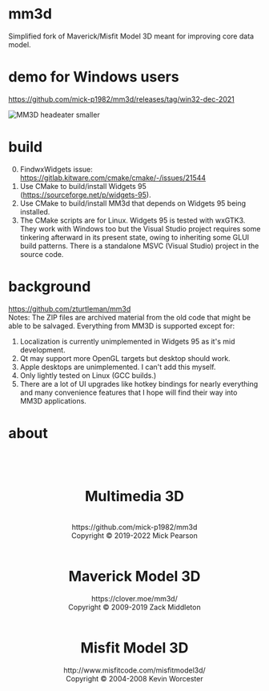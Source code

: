 # mm3d
Simplified fork of Maverick/Misfit Model 3D meant for improving core data model.

# demo for Windows users
https://github.com/mick-p1982/mm3d/releases/tag/win32-dec-2021

![MM3D headeater smaller](https://user-images.githubusercontent.com/18209495/77861427-77816780-71da-11ea-895b-965de28f11ce.png)

# build
0) FindwxWidgets issue: https://gitlab.kitware.com/cmake/cmake/-/issues/21544
1) Use CMake to build/install Widgets 95 (https://sourceforge.net/p/widgets-95).
2) Use CMake to build/install MM3d that depends on Widgets 95 being installed.
3) The CMake scripts are for Linux. Widgets 95 is tested with wxGTK3. They work
with Windows too but the Visual Studio project requires some tinkering afterward
in its present state, owing to inheriting some GLUI build patterns. There is a
standalone MSVC (Visual Studio) project in the source code.

# background
https://github.com/zturtleman/mm3d<br>
Notes: The ZIP files are archived material from the old code that might be able
to be salvaged. Everything from MM3D is supported except for:
1) Localization is currently unimplemented in Widgets 95 as it's mid development.
2) Qt may support more OpenGL targets but desktop should work.
3) Apple desktops are unimplemented. I can't add this myself.
4) Only lightly tested on Linux (GCC builds.)
5) There are a lot of UI upgrades like hotkey bindings for nearly everything and
many convenience features that I hope will find their way into MM3D applications.

# about
<html>
<body><center><br>
<br>
<h1>Multimedia 3D</h1><br>
https://github.com/mick-p1982/mm3d<br>
Copyright &copy; 2019-2022 Mick Pearson<br><br>
<h1>Maverick Model 3D</h1>
https://clover.moe/mm3d/<br>
Copyright &copy; 2009-2019 Zack Middleton<br><br>
<h1>Misfit Model 3D</h1>		
http://www.misfitcode.com/misfitmodel3d/<br>
Copyright &copy; 2004-2008 Kevin Worcester<br><br>
</center></body></html>